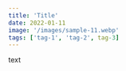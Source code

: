 ```yaml
---
title: 'Title'
date: 2022-01-11
image: '/images/sample-11.webp'
tags: ['tag-1', 'tag-2', tag-3]
---
```


text

